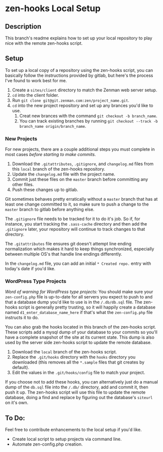 # zen-hooks Local Setup
## Description
This branch's readme explains how to set up your local repository to play nice with the remote zen-hooks script.

## Setup
To set up a local copy of a repository using the zen-hooks script, you can basically follow the instructions provided by gitlab, but here's the process I've found to work best for me.

1. Create a ``sites/client`` directory to match the Zenman web server setup.
2. ``cd`` into the client folder.
3. Run ``git clone git@git.zenman.com:zen/project_name.git``.
4. ``cd`` into the new project repository and set up any brances you'd like to use.
    1. Creat new brances with the command ``git checkout -b branch_name``.
    2. You can track existing branches by running ``git checkout --track -b branch_name origin/branch_name``.

### New Projects
For new projects, there are a couple additional steps you must complete in most cases *before starting to make commits*.

1. Download the ``.gitattributes``, ``.gitignore``, and ``changelog.md`` files from this ``local`` branch of the zen-hooks repository.
2. Update the ``changelog.md`` file with the project name.
3. Commit just these files on the ``master`` branch before committing any other files.
4. Push these changes up to gitlab.

Git sometimes behaves pretty erratically without a ``master`` branch that has at least one change committed to it, so make sure to push a change to the ``master`` branch to gitlab before anything else.

The ``.gitignore`` file needs to be tracked for it to do it's job. So if, for instance, you start tracking the ``.sass-cache`` directory and then add the ``.gitignore`` later, your repository will continue to track changes to that directory.

The ``.gitattributes`` file ensures git doesn't attempt line ending normalization which makes it hard to keep things synchronized, especially between multiple OS's that handle line endings differently.

In the ``changelog.md`` file, you can add an initial ``* Created repo.`` entry with today's date if you'd like.

### WordPress Type Projects
*Word of warning for WordPress type projects:* You should make sure your ``zen-config.php`` file is up-to-date for all servers you expect to push to and that a database dump you'd like to use is in the ``/.db/db.sql`` file. The zen-hooks script is generally pretty trusting, so it will happily create a database named ``d1_enter_database_name_here`` if that's what the ``zen-config.php`` file instructs it to do.

You can also grab the hooks located in this branch of the zen-hooks script. These scripts add a mysql dump of your database to your commits so you'll have a complete snapshot of the site at its current state. This dump is also used by the server side zen-hooks script to update the remote database.

1. Download the ``local`` branch of the zen-hooks script.
2. Replace the ``.git/hooks`` directory with the ``hooks`` directory you downloaded (this removes all the ``*.sample`` files that git creates by default).
3. Edit the values in the ``.git/hooks/config`` file to match your project.

If you choose not to add these hooks, you can alternatively just do a manual dump of the ``db.sql`` file into the ``/.db/`` directory, add and commit it, then push it up. The zen-hooks script will use this file to update the remote database, doing a find and replace by figuring out the database's ``siteurl`` on it's own.

## To Do:
Feel free to contribute enhancements to the local setup if you'd like.

- Create local script to setup projects via command line.
- Automate zen-config.php creation.
